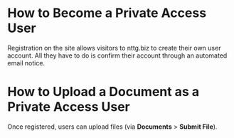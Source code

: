 # How to Become a Private Access User

Registration on the site allows visitors to nttg.biz to create their own user 
account. All they have to do is confirm their account through an automated email
notice.

# How to Upload a Document as a Private Access User

Once registered, users can upload files (via **Documents** > **Submit File**).

